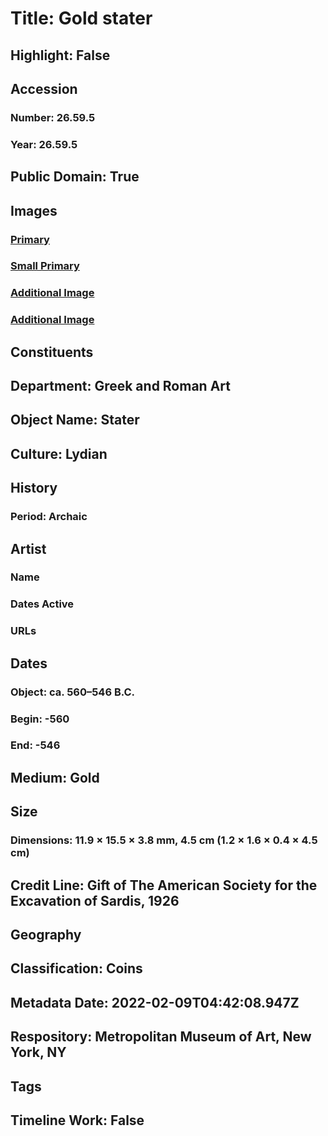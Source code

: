 # Title: Gold stater
## Highlight: False
## Accession
### Number: 26.59.5
### Year: 26.59.5
## Public Domain: True
## Images
### [Primary](https://images.metmuseum.org/CRDImages/gr/original/DP-17547-001.jpg)
### [Small Primary](https://images.metmuseum.org/CRDImages/gr/web-large/DP-17547-001.jpg)
### [Additional Image](https://images.metmuseum.org/CRDImages/gr/original/DP-17547-002.jpg)
### [Additional Image](https://images.metmuseum.org/CRDImages/gr/original/DP-17549-001.jpg)
## Constituents
## Department: Greek and Roman Art
## Object Name: Stater
## Culture: Lydian
## History
### Period: Archaic
## Artist
### Name
### Dates Active
### URLs
## Dates
### Object: ca. 560–546 B.C.
### Begin: -560
### End: -546
## Medium: Gold
## Size
### Dimensions: 11.9 × 15.5 × 3.8 mm, 4.5 cm (1.2 × 1.6 × 0.4 × 4.5 cm)
## Credit Line: Gift of The American Society for the Excavation of Sardis, 1926
## Geography
## Classification: Coins
## Metadata Date: 2022-02-09T04:42:08.947Z
## Respository: Metropolitan Museum of Art, New York, NY
## Tags
## Timeline Work: False